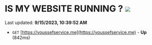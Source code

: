 # IS MY WEBSITE RUNNING ? [![](https://img.shields.io/static/v1?label=Sponsor&message=%E2%9D%A4&logo=GitHub&color=%23fe8e86)](https://github.com/sponsors/<username>)

Last updated: **9/15/2023, 10:39:52 AM**

- `GET` [https://youssefservice.me](https://youssefservice.me) - **Up** (842ms)
